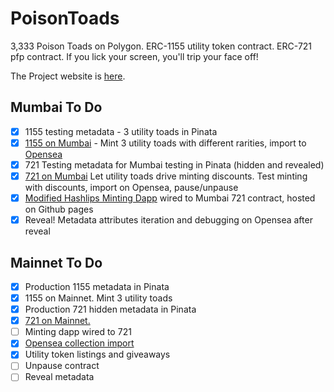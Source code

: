 # PoisonToads
3,333 Poison Toads on Polygon.  ERC-1155 utility token contract.  ERC-721 pfp contract.  If you lick your screen, you'll trip your face off!

The Project website is [here](https://www.capnganj.art/nft-collections/poison-toads).

## Mumbai To Do
- [x] 1155 testing metadata - 3 utility toads in Pinata
- [x] [1155 on Mumbai](https://mumbai.polygonscan.com/address/0x6adf29bf31540f2082ddf85b7fe55c92c191e420) - Mint 3 utility toads with different rarities, import to [Opensea](https://testnets.opensea.io/collection/poisontoadsutility)
- [x] 721 Testing metadata for Mumbai testing in Pinata (hidden and revealed)
- [x] [721 on Mumbai](https://mumbai.polygonscan.com/address/0xe6bda205de2f968271166C4b2650DefB38895De1)  Let utility toads drive minting discounts. Test minting with discounts, import on Opensea, pause/unpause
- [x] [Modified Hashlips Minting Dapp](https://capnganj.github.io/PoisonToadsDapp/) wired to Mumbai 721 contract, hosted on Github pages
- [x] Reveal! Metadata attributes iteration and debugging on Opensea after reveal

## Mainnet To Do
- [x] Production 1155 metadata in Pinata
- [x] 1155 on Mainnet.  Mint 3 utility toads
- [x] Production 721 hidden metadata in Pinata
- [x] [721 on Mainnet.](https://polygonscan.com/token/0x12a3ecd55de986fcb754cb2c9ddbc1de74df6c6b) 
- [ ] Minting dapp wired to 721
- [x] [Opensea collection import](https://opensea.io/collection/poison-toads)
- [x] Utility token listings and giveaways
- [ ] Unpause contract
- [ ] Reveal metadata
